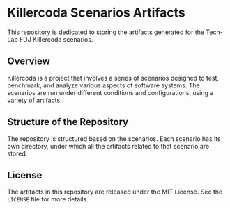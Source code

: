 # Killercoda Scenarios Artifacts

This repository is dedicated to storing the artifacts generated for the Tech-Lab FDJ Killercoda scenarios. 

## Overview

Killercoda is a project that involves a series of scenarios designed to test, benchmark, and analyze various aspects of software systems. The scenarios are run under different conditions and configurations, using a variety of artifacts.

## Structure of the Repository

The repository is structured based on the scenarios. Each scenario has its own directory, under which all the artifacts related to that scenario are stored.

## License

The artifacts in this repository are released under the MIT License. See the `LICENSE` file for more details.
